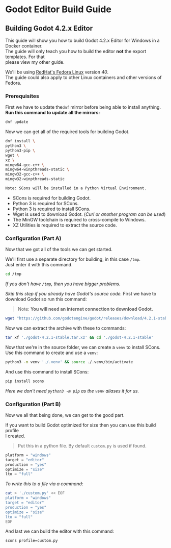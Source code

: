 
# Godot Editor Build Guide

## Building Godot 4.2.x Editor

This guide will show you how to build Godot 4.2.x Editor for Windows in a Docker container.  
The guide will only teach you how to build the editor **not** the export templates. For that  
please view my other guide.  

We'll be using [RedHat's Fedora Linux](https://fedoraproject.org) version *40*.  
The guide could also apply to other Linux containers and other versions of Fedora.  

### Prerequisites

First we have to update the`dnf` mirror before being able to install anything.  
**Run this command to update all the mirrors:**  

```sh
dnf update
```

Now we can get all of the required tools for building Godot.  

```sh
dnf install \
python3 \
python3-pip \
wget \
xz \
mingw64-gcc-c++ \
mingw64-winpthreads-static \
mingw32-gcc-c++ \
mingw32-winpthreads-static
```

```txt
Note: SCons will be installed in a Python Virtual Environment.
```

* SCons is required for building Godot.  
* Python 3 is required for SCons.  
* Python 3 is required to install SCons.  
* Wget is used to download Godot. (*Curl or another program can be used*)  
* The MinGW toolchain is required to cross-compile to Windows.  
* XZ Utilities is required to extract the source code.  

### Configuration (Part A)

Now that we got all of the tools we can get started.  

We'll first use a separate directory for building, in this case `/tmp`.  
Just enter it with this command.

```sh
cd /tmp
```
*If you don't have `/tmp`, then you have bigger problems.*  

*Skip this step if you already have Godot's source code.*
First we have to download Godot so run this command:
> Note: **You will need an internet connection to download Godot.**

```sh
wget "https://github.com/godotengine/godot/releases/download/4.2.1-stable/godot-4.2.1-stable.tar.xz"
```

Now we can extract the archive with these to commands:

```sh
tar xf './godot-4.2.1-stable.tar.xz' && cd './godot-4.2.1-stable'
```

Now that we're in the source folder, we can create a `venv` to install SCons.  
Use this command to create and use a `venv`:  

```sh
python3 -m venv './.venv' && source ./.venv/bin/activate
```

And use this command to install SCons:

```sh
pip install scons
```
*Here we don't need `python3 -m pip` as the `venv` aliases it for us.*

### Configuration (Part B)

Now we all that being done, we can get to the good part.

If you want to build Godot optimized for size then you can use this build profile  
I created.
> Put this in a python file. By default `custom.py` is used if found.

```py
platform = "windows"
target = "editor"
production = "yes"
optimize = "size"
lto = "full"
```

*To write this to a file via a command:*

```sh
cat > './custom.py' << EOF
platform = "windows"
target = "editor"
production = "yes"
optimize = "size"
lto = "full"
EOF
```

And last we can build the editor with this command:

```sh
scons profile=custom.py
```
